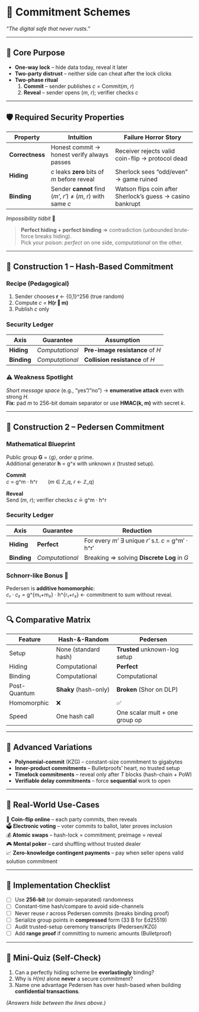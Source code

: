 # 🔐 Commitment Schemes  
*“The digital safe that never rusts.”*

---

## 🎯 Core Purpose  
- **One-way lock** – hide data today, reveal it later  
- **Two-party distrust** – neither side can cheat after the lock clicks  
- **Two-phase ritual**  
  1. **Commit** – sender publishes *c* = Commit(*m*, *r*)  
  2. **Reveal** – sender opens (*m*, *r*); verifier checks *c*

---

## 🛡️ Required Security Properties  

| Property | Intuition | Failure Horror Story |
|----------|-----------|----------------------|
| **Correctness** | Honest commit → honest verify always passes | Receiver rejects valid coin-flip → protocol dead |
| **Hiding** | *c* leaks **zero** bits of *m* before reveal | Sherlock sees “odd/even” → game ruined |
| **Binding** | Sender **cannot** find (*m′*, *r′*) ≠ (*m*, *r*) with same *c* | Watson flips coin after Sherlock’s guess → casino bankrupt |

*Impossibility tidbit* 🚫  
> **Perfect hiding + perfect binding** ⇒ contradiction (unbounded brute-force breaks hiding).  
Pick your poison: *perfect* on one side, *computational* on the other.

---

## 🔧 Construction 1 – Hash-Based Commitment  
### Recipe (Pedagogical)  
1. Sender chooses **r** ← {0,1}^256 (true random)  
2. Compute *c* = **H(r ‖ m)**  
3. Publish *c* only  

### Security Ledger  
| Axis | Guarantee | Assumption |
|------|-----------|------------|
| **Hiding** | *Computational* | **Pre-image resistance** of *H* |
| **Binding** | *Computational* | **Collision resistance** of *H* |

### ⚠️ Weakness Spotlight  
*Short message space* (e.g., “yes”/“no”) → **enumerative attack** even with strong *H*.  
**Fix**: pad *m* to 256-bit domain separator or use **HMAC(k, m)** with secret *k*.

---

## 🔧 Construction 2 – Pedersen Commitment  
### Mathematical Blueprint  
Public group **G** = ⟨g⟩, order *q* prime.  
Additional generator **h** = g^x with unknown *x* (trusted setup).  

**Commit**  
*c* = g^m · h^r  (*m* ∈ ℤ_q, *r* ← ℤ_q)  

**Reveal**  
Send (*m*, *r*); verifier checks *c* ≟ g^m · h^r  

### Security Ledger  
| Axis | Guarantee | Reduction |
|------|-----------|-----------|
| **Hiding** | **Perfect** | For every *m′* ∃ unique *r′* s.t. *c* = g^m′ · h^r′ |
| **Binding** | *Computational* | Breaking ⇒ solving **Discrete Log** in *G* |

### Schnorr-like Bonus 🎁  
Pedersen is **additive homomorphic**:  
*c₁* · *c₂* = g^{m₁+m₂} · h^{r₁+r₂} ← commitment to sum without reveal.

---

## 🔍 Comparative Matrix  

| Feature | Hash-&-Random | Pedersen |
|---------|---------------|----------|
| Setup | None (standard hash) | **Trusted** unknown-log setup |
| Hiding | Computational | **Perfect** |
| Binding | Computational | Computational |
| Post-Quantum | **Shaky** (hash-only) | **Broken** (Shor on DLP) |
| Homomorphic | ❌ | ✅ |
| Speed | One hash call | One scalar mult + one group op |

---

## 🧪 Advanced Variations  
- **Polynomial-commit** (KZG) – constant-size commitment to gigabytes  
- **Inner-product commitments** – Bulletproofs’ heart, no trusted setup  
- **Timelock commitments** – reveal only after *T* blocks (hash-chain + PoW)  
- **Verifiable delay commitments** – force **sequential** work to open

---

## 🔐 Real-World Use-Cases  
🎲 **Coin-flip online** – each party commits, then reveals  
🗳️ **Electronic voting** – voter commits to ballot, later proves inclusion  
💰 **Atomic swaps** – hash-lock = commitment; preimage = reveal  
🎮 **Mental poker** – card shuffling without trusted dealer  
📈 **Zero-knowledge contingent payments** – pay when seller opens valid solution commitment

---

## 🚦 Implementation Checklist  
- [ ] Use **256-bit** (or domain-separated) randomness  
- [ ] Constant-time hash/compare to avoid side-channels  
- [ ] Never reuse *r* across Pedersen commits (breaks binding proof)  
- [ ] Serialize group points in **compressed** form (33 B for Ed25519)  
- [ ] Audit trusted-setup ceremony transcripts (Pedersen/KZG)  
- [ ] Add **range proof** if committing to numeric amounts (Bulletproof)

---

## 🧠 Mini-Quiz (Self-Check)  
1. Can a perfectly hiding scheme be **everlastingly** binding?  
2. Why is *H(m)* alone **never** a secure commitment?  
3. Name one advantage Pedersen has over hash-based when building **confidential transactions**.

*(Answers hide between the lines above.)*
